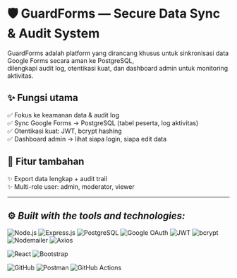 # 🛡 **GuardForms — Secure Data Sync & Audit System**

GuardForms adalah platform yang dirancang khusus untuk sinkronisasi data Google Forms secara aman ke PostgreSQL,  
dilengkapi audit log, otentikasi kuat, dan dashboard admin untuk monitoring aktivitas.

## ✨ Fungsi utama
✅ Fokus ke keamanan data & audit log  
✅ Sync Google Forms → PostgreSQL (tabel peserta, log aktivitas)  
✅ Otentikasi kuat: JWT, bcrypt hashing  
✅ Dashboard admin → lihat siapa login, siapa edit data  

## 🔧 Fitur tambahan
✨ Export data lengkap + audit trail  
✨ Multi-role user: admin, moderator, viewer  


---

## ⚙️ *Built with the tools and technologies:*

![Node.js](https://img.shields.io/badge/Node.js-339933?logo=node.js&logoColor=white)
![Express.js](https://img.shields.io/badge/Express.js-000000?logo=express&logoColor=white)
![PostgreSQL](https://img.shields.io/badge/PostgreSQL-336791?logo=postgresql&logoColor=white)
![Google OAuth](https://img.shields.io/badge/Google%20OAuth-4285F4?logo=google&logoColor=white)
![JWT](https://img.shields.io/badge/JWT-000000?logo=json-web-tokens&logoColor=white)
![bcrypt](https://img.shields.io/badge/bcrypt-FFCA28?logo=javascript&logoColor=black)
![Nodemailer](https://img.shields.io/badge/Nodemailer-ffcc00?logo=mail.ru&logoColor=white)
![Axios](https://img.shields.io/badge/Axios-5A29E4?logo=axios&logoColor=white)

![React](https://img.shields.io/badge/React-61DAFB?logo=react&logoColor=white)
![Bootstrap](https://img.shields.io/badge/Bootstrap-563D7C?logo=bootstrap&logoColor=white)

![GitHub](https://img.shields.io/badge/GitHub-181717?logo=github&logoColor=white)
![Postman](https://img.shields.io/badge/Postman-FF6C37?logo=postman&logoColor=white)
![GitHub Actions](https://img.shields.io/badge/GitHub%20Actions-2088FF?logo=github-actions&logoColor=white)

